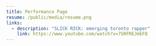 ```yaml
---
title: Performance Page
resume: /public/media/resume.png
links:
  - description: "SLICK RICK: emerging toronto rapper"
    link: https://www.youtube.com/watch?v=7SRFREJmEFQ
---
```

